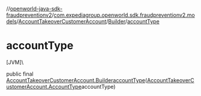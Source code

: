 //[openworld-java-sdk-fraudpreventionv2](../../../../index.md)/[com.expediagroup.openworld.sdk.fraudpreventionv2.models](../../index.md)/[AccountTakeoverCustomerAccount](../index.md)/[Builder](index.md)/[accountType](account-type.md)

# accountType

[JVM]\

public final [AccountTakeoverCustomerAccount.Builder](index.md)[accountType](account-type.md)([AccountTakeoverCustomerAccount.AccountType](../-account-type/index.md)accountType)
